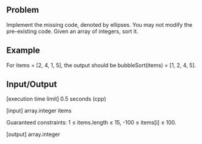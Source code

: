 ## Problem
Implement the missing code, denoted by ellipses. You may not modify the pre-existing code.
Given an array of integers, sort it.

## Example
For items = [2, 4, 1, 5], the output should be
bubbleSort(items) = [1, 2, 4, 5].

## Input/Output
[execution time limit] 0.5 seconds (cpp)

[input] array.integer items

Guaranteed constraints:
1 ≤ items.length ≤ 15,
-100 ≤ items[i] ≤ 100.

[output] array.integer
